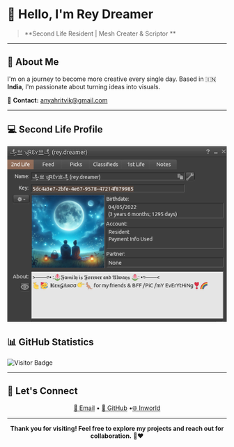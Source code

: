 # 👋 Hello, I'm Rey Dreamer

> **Second Life Resident | Mesh Creater & Scriptor **

---

## 🎯 About Me

I'm on a journey to become more creative every single day. Based in 🇮🇳 **India**, I'm passionate about turning ideas into visuals.

📧 **Contact:** [anyahritvik@gmail.com](mailto:anyahritvik@gmail.com)

---

## 💻 Second Life Profile

<div align="center">

<img src="https://github.com/anyahritvik/anyahritvik/blob/main/10a8271e9412e2a1ce83ab3341d1c007.png">

</div>



## 📊 GitHub Statistics

![Visitor Badge](https://visitor-badge.glitch.me/badge?page_id=anyahritvik.id)

---

## 🤝 Let's Connect

<div align="center">

[📧 Email](mailto:anyahritvik@gmail.com) • [💼 GitHub](https://github.com/anyahritvik) •<a href = "secondlife:///app/agent/5dc4a3e7-2bfe-4e67-9578-47214f879985/about">🌐 Inworld</a>

</div>

---

<div align="center">

**Thank you for visiting! Feel free to explore my projects and reach out for collaboration.** 🙏❤️

</div>
